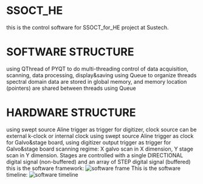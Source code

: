 # SSOCT_HE
this is the control software for SSOCT_for_HE project at Sustech.
# SOFTWARE STRUCTURE

using QThread of PYQT to do multi-threading control of data acquisition, scanning, data processing, display&saving
using Queue to organize threads
spectral domain data are stored in global memory, and memory location (pointers) are shared between threads using Queue
# HARDWARE STRUCTURE

using swept source Aline trigger as trigger for digitizer, clock source can be external k-clock or internal clock 
using swept source Aline trigger as clock for Galvo&stage board, using digitizer output trigger as trigger for Galvo&stage board
scanning regime: X galvo scan in X dimension, Y stage scan in Y dimension. 
Stages are controlled with a single DIRECTIONAL digital signal (non-buffered) and an array of STEP digital signal (buffered)
this is the software framework:
![software frame](https://github.com/user-attachments/assets/962d2162-0599-4fcf-8886-57a50430deae)
This is the software timeline:
![software timeline](https://github.com/user-attachments/assets/c8a3ae85-6902-4988-984e-8a155be562bc)
